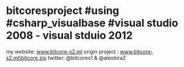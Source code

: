 # bitcoresproject #using #csharp_visualbase #visual studio 2008 - visual stduio 2012
my website: www.bitcore-s2.ml
origin project : www.bitcore-s2.ml\bitcore.zip
twitter: @bitcores1 & @alexbira2
